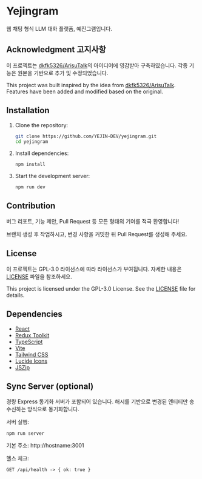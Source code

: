 # Yejingram

웹 채팅 형식 LLM 대화 플랫폼, 예진그램입니다.

## Acknowledgment 고지사항

이 프로젝트는 [dkfk5326/ArisuTalk](https://github.com/dkfk5326/ArisuTalk)의 아이디어에 영감받아 구축하였습니다. 각종 기능은 원본을 기반으로 추가 및 수정되었습니다.

This project was built inspired by the idea from [dkfk5326/ArisuTalk](https://github.com/dkfk5326/ArisuTalk). Features have been added and modified based on the original.

## Installation

1. Clone the repository:

   ```bash
   git clone https://github.com/YEJIN-DEV/yejingram.git
   cd yejingram
   ```

2. Install dependencies:

   ```bash
   npm install
   ```

3. Start the development server:
   ```bash
   npm run dev
   ```

## Contribution

버그 리포트, 기능 제안, Pull Request 등 모든 형태의 기여를 적극 환영합니다!

브랜치 생성 후 작업하시고, 변경 사항을 커밋한 뒤 Pull Request를 생성해 주세요.

## License

이 프로젝트는 GPL-3.0 라이선스에 따라 라이선스가 부여됩니다. 자세한 내용은 [LICENSE](./LICENSE) 파일을 참조하세요.

This project is licensed under the GPL-3.0 License. See the [LICENSE](./LICENSE) file for details.

## Dependencies

- [React](https://reactjs.org/)
- [Redux Toolkit](https://redux-toolkit.js.org/)
- [TypeScript](https://www.typescriptlang.org/)
- [Vite](https://vitejs.dev/)
- [Tailwind CSS](https://tailwindcss.com/)
- [Lucide Icons](https://lucide.dev/)
- [JSZip](https://stuk.github.io/jszip/)

## Sync Server (optional)

경량 Express 동기화 서버가 포함되어 있습니다. 해시를 기반으로 변경된 엔티티만 송수신하는 방식으로 동기화합니다.

서버 실행:

```
npm run server
```

기본 주소: http://hostname:3001

헬스 체크:

```
GET /api/health -> { ok: true }
```
